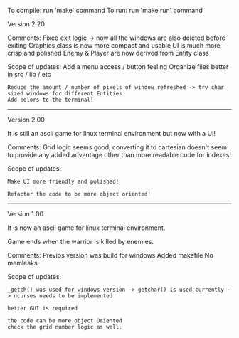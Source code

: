 To compile: run 'make' command
To run: run 'make run' command


Version 2.20

Comments:
    Fixed exit logic -> now all the windows are also deleted before exiting
    Graphics class is now more compact and usable
    UI is much more crisp and polished
    Enemy & Player are now derived from Entity class

Scope of updates:
    Add a menu access / button feeling
    Organize files better in src / lib / etc

    Reduce the amount / number of pixels of window refreshed -> try char sized windows for different Entities
    Add colors to the terminal!

--------------------------------------------------------------------------------
Version 2.00

It is still an ascii game for linux terminal environment but now with a UI!

Comments:
    Grid logic seems good, converting it to cartesian doesn't seem to provide any added advantage
    other than more readable code for indexes!

Scope of updates:

    Make UI more friendly and polished!

    Refactor the code to be more object oriented!


-----------------------------------------------------------------------------

Version 1.00

It is now an ascii game for linux terminal environment.

Game ends when the warrior is killed by enemies.

Comments:
    Previos version was build for windows
    Added makefile
    No memleaks
    
Scope of updates:

    _getch() was used for windows version -> getchar() is used currently -> ncurses needs to be implemented 

    better GUI is required 

    the code can be more object Oriented 
    check the grid number logic as well.
